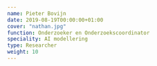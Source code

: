 ```yaml
---
name: Pieter Bovijn
date: 2019-08-19T00:00:00+01:00
cover: "nathan.jpg"
function: Onderzoeker en Onderzoekscoordinator
speciality: AI modellering
type: Researcher
weight: 10
---
```

